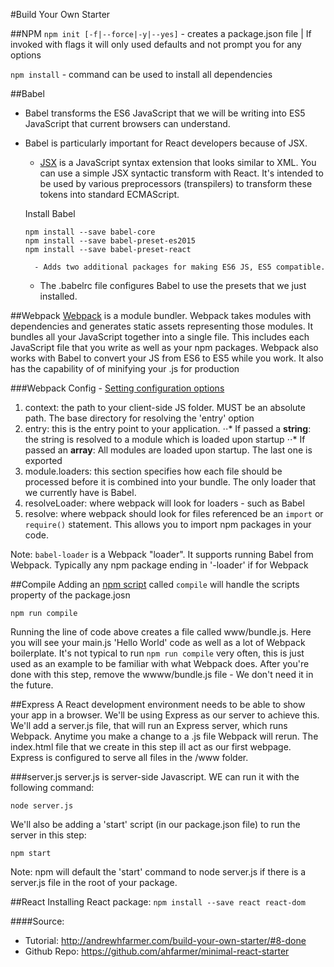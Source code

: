 #Build Your Own Starter

##NPM
`npm init [-f|--force|-y|--yes]` - creates a package.json file | If invoked with flags it will only used defaults and not prompt you for any options

`npm install` - command can be used to install all dependencies


##Babel
- Babel transforms the ES6 JavaScript that we will be writing into ES5 JavaScript that current browsers can understand.
- Babel is particularly important for React developers because of JSX.
    - [JSX](https://facebook.github.io/jsx/) is a JavaScript syntax extension that looks similar to XML. You can use a simple JSX syntactic transform with React. It's intended to be used by various preprocessors (transpilers) to transform these tokens into standard ECMAScript.

    Install Babel

    ```
    npm install --save babel-core
    npm install --save babel-preset-es2015
    npm install --save babel-preset-react
    ```
        - Adds two additional packages for making ES6 JS, ES5 compatible.

    - The .babelrc file configures Babel to use the presets that we just installed.

##Webpack
[Webpack](http://webpack.github.io/docs/what-is-webpack.html) is a module bundler. Webpack takes modules with dependencies and generates static assets representing those modules. It bundles all your JavaScript together into a single file. This includes each JavaScript file that you write as well as your npm packages. Webpack also works with Babel to convert your JS from ES6 to ES5 while you work. It also has the capability of of minifying your .js for production

###Webpack Config - [Setting configuration options](https://webpack.github.io/docs/configuration.html)
1. context: the path to your client-side JS folder. MUST be an absolute path. The base directory for resolving the 'entry' option
2. entry: this is the entry point to your application.
⋅⋅* If passed a **string**: the string is resolved to a module which is loaded upon startup
⋅⋅* If passed an **array**: All modules are loaded upon startup. The last one is exported
3. module.loaders: this section specifies how each file should be processed before it is combined into your bundle. The only loader that we currently have is Babel.
4. resolveLoader: where webpack will look for loaders - such as Babel
5. resolve: where webpack should look for files referenced be an `import` or `require()` statement. This allows you to import npm packages in your code.

Note: `babel-loader` is a Webpack "loader". It supports running Babel from Webpack. Typically any npm package ending in '-loader' if for Webpack

##Compile
Adding an [npm script](https://docs.npmjs.com/misc/scripts) called `compile` will handle the scripts property of the package.josn

```
npm run compile
```

Running the line of code above creates a file called www/bundle.js. Here you will see your main.js 'Hello World' code as well as a lot of Webpack boilerplate. It's not typical to run `npm run compile` very often, this is just used as an example to be familiar with what Webpack does. After you're done with this step, remove the wwww/bundle.js file - We don't need it in the future.


##Express
A React  development environment needs to be able to show your app in a browser. We'll be using Express as our server to achieve this. We'll add a server.js file, that will run an Express server, which runs Webpack. Anytime you make a change to a .js file Webpack will rerun. The index.html file that we create in this step ill act as our first webpage. Express is configured to serve all files in the /www folder.

###server.js
server.js is server-side Javascript. WE can run it with the following command:

`node server.js`

We'll also be adding a 'start' script (in our package.json file) to run the server in this step:

`npm start`

Note: npm will default the 'start' command to node server.js if there is a server.js file in the root of your package.

##React
Installing React package:
`npm install --save react react-dom`


####Source:
- Tutorial: http://andrewhfarmer.com/build-your-own-starter/#8-done
- Github Repo: https://github.com/ahfarmer/minimal-react-starter
